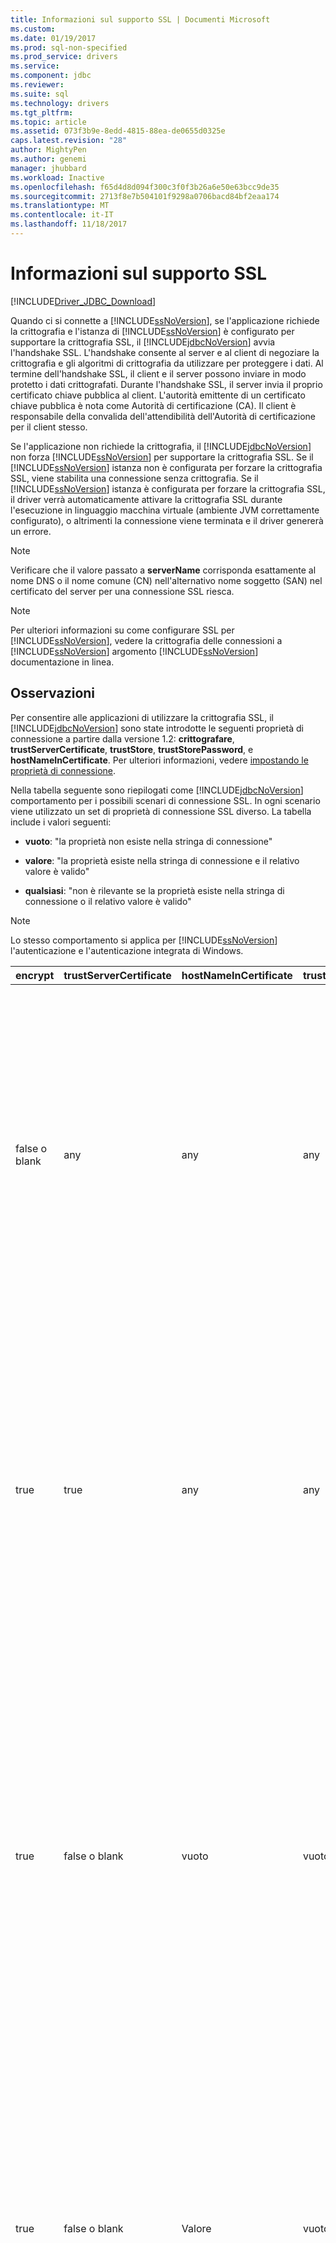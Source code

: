 ```yaml
---
title: Informazioni sul supporto SSL | Documenti Microsoft
ms.custom: 
ms.date: 01/19/2017
ms.prod: sql-non-specified
ms.prod_service: drivers
ms.service: 
ms.component: jdbc
ms.reviewer: 
ms.suite: sql
ms.technology: drivers
ms.tgt_pltfrm: 
ms.topic: article
ms.assetid: 073f3b9e-8edd-4815-88ea-de0655d0325e
caps.latest.revision: "28"
author: MightyPen
ms.author: genemi
manager: jhubbard
ms.workload: Inactive
ms.openlocfilehash: f65d4d8d094f300c3f0f3b26a6e50e63bcc9de35
ms.sourcegitcommit: 2713f8e7b504101f9298a0706bacd84bf2eaa174
ms.translationtype: MT
ms.contentlocale: it-IT
ms.lasthandoff: 11/18/2017
---
```

# <a name="understanding-ssl-support"></a>Informazioni sul supporto SSL
[!INCLUDE[Driver_JDBC_Download](../../includes/driver_jdbc_download.md)]

  Quando ci si connette a [!INCLUDE[ssNoVersion](../../includes/ssnoversion_md.md)], se l'applicazione richiede la crittografia e l'istanza di [!INCLUDE[ssNoVersion](../../includes/ssnoversion_md.md)] è configurato per supportare la crittografia SSL, il [!INCLUDE[jdbcNoVersion](../../includes/jdbcnoversion_md.md)] avvia l'handshake SSL. L'handshake consente al server e al client di negoziare la crittografia e gli algoritmi di crittografia da utilizzare per proteggere i dati. Al termine dell'handshake SSL, il client e il server possono inviare in modo protetto i dati crittografati. Durante l'handshake SSL, il server invia il proprio certificato chiave pubblica al client. L'autorità emittente di un certificato chiave pubblica è nota come Autorità di certificazione (CA). Il client è responsabile della convalida dell'attendibilità dell'Autorità di certificazione per il client stesso.  
  
 Se l'applicazione non richiede la crittografia, il [!INCLUDE[jdbcNoVersion](../../includes/jdbcnoversion_md.md)] non forza [!INCLUDE[ssNoVersion](../../includes/ssnoversion_md.md)] per supportare la crittografia SSL. Se il [!INCLUDE[ssNoVersion](../../includes/ssnoversion_md.md)] istanza non è configurata per forzare la crittografia SSL, viene stabilita una connessione senza crittografia. Se il [!INCLUDE[ssNoVersion](../../includes/ssnoversion_md.md)] istanza è configurata per forzare la crittografia SSL, il driver verrà automaticamente attivare la crittografia SSL durante l'esecuzione in linguaggio macchina virtuale (ambiente JVM correttamente configurato), o altrimenti la connessione viene terminata e il driver genererà un errore.  
  
> [!NOTE]  
>  Verificare che il valore passato a **serverName** corrisponda esattamente al nome DNS o il nome comune (CN) nell'alternativo nome soggetto (SAN) nel certificato del server per una connessione SSL riesca.  
  
> [!NOTE]  
>  Per ulteriori informazioni su come configurare SSL per [!INCLUDE[ssNoVersion](../../includes/ssnoversion_md.md)], vedere la crittografia delle connessioni a [!INCLUDE[ssNoVersion](../../includes/ssnoversion_md.md)] argomento [!INCLUDE[ssNoVersion](../../includes/ssnoversion_md.md)] documentazione in linea.  
  
## <a name="remarks"></a>Osservazioni  
 Per consentire alle applicazioni di utilizzare la crittografia SSL, il [!INCLUDE[jdbcNoVersion](../../includes/jdbcnoversion_md.md)] sono state introdotte le seguenti proprietà di connessione a partire dalla versione 1.2: **crittografare**, **trustServerCertificate**, **trustStore**, **trustStorePassword**, e **hostNameInCertificate**. Per ulteriori informazioni, vedere [impostando le proprietà di connessione](../../connect/jdbc/setting-the-connection-properties.md).  
  
 Nella tabella seguente sono riepilogati come [!INCLUDE[jdbcNoVersion](../../includes/jdbcnoversion_md.md)] comportamento per i possibili scenari di connessione SSL. In ogni scenario viene utilizzato un set di proprietà di connessione SSL diverso. La tabella include i valori seguenti:  
  
-   **vuoto**: "la proprietà non esiste nella stringa di connessione"  
  
-   **valore**: "la proprietà esiste nella stringa di connessione e il relativo valore è valido"  
  
-   **qualsiasi**: "non è rilevante se la proprietà esiste nella stringa di connessione o il relativo valore è valido"  
  
> [!NOTE]  
>  Lo stesso comportamento si applica per [!INCLUDE[ssNoVersion](../../includes/ssnoversion_md.md)] l'autenticazione e l'autenticazione integrata di Windows.  
  
|encrypt|trustServerCertificate|hostNameInCertificate|trustStore|trustStorePassword|Comportamento|  
|-------------|----------------------------|---------------------------|----------------|------------------------|--------------|  
|false o blank|any|any|any|any|Il [!INCLUDE[jdbcNoVersion](../../includes/jdbcnoversion_md.md)] non forza [!INCLUDE[ssNoVersion](../../includes/ssnoversion_md.md)] per supportare la crittografia SSL. Se il server dispone di un certificato autofirmato, tramite il driver viene avviato lo scambio del certificato SSL. Il certificato SSL non viene convalidato e vengono crittografate solo le credenziali, nel pacchetto di accesso.<br /><br /> Se il server richiede il supporto della crittografia SSL da parte del client, tramite il driver viene avviato lo scambio del certificato SSL. Il certificato SSL non viene convalidato, ma viene crittografata l'intera comunicazione.|  
|true|true|any|any|any|Il [!INCLUDE[jdbcNoVersion](../../includes/jdbcnoversion_md.md)] richieste per utilizzare la crittografia SSL con il [!INCLUDE[ssNoVersion](../../includes/ssnoversion_md.md)].<br /><br /> Se il server supporta la crittografia o richiede il supporto della crittografia SSL da parte del client, tramite il driver viene avviato lo scambio del certificato SSL. Si noti che se il **trustServerCertificate** proprietà è impostata su "true", il driver non convaliderà il certificato SSL.<br /><br /> Se il server non è configurato per supportare la crittografia, verrà generato un errore e la connessione verrà terminata.|  
|true|false o blank|vuoto|vuoto|vuoto|Il [!INCLUDE[jdbcNoVersion](../../includes/jdbcnoversion_md.md)] richieste per utilizzare la crittografia SSL con il [!INCLUDE[ssNoVersion](../../includes/ssnoversion_md.md)].<br /><br /> Se il server supporta la crittografia o richiede il supporto della crittografia SSL da parte del client, tramite il driver viene avviato lo scambio del certificato SSL.<br /><br /> Il driver utilizzerà il **serverName** proprietà specificata nell'URL di connessione per convalidare il certificato SSL del server e si basano su regole di ricerca della factory di gestione attendibile per determinare l'archivio certificati da utilizzare.<br /><br /> Se il server non è configurato per supportare la crittografia, verrà generato un errore e la connessione verrà terminata.|  
|true|false o blank|Valore|vuoto|vuoto|Il [!INCLUDE[jdbcNoVersion](../../includes/jdbcnoversion_md.md)] richieste per utilizzare la crittografia SSL con il [!INCLUDE[ssNoVersion](../../includes/ssnoversion_md.md)].<br /><br /> Se il server supporta la crittografia o richiede il supporto della crittografia SSL da parte del client, tramite il driver viene avviato lo scambio del certificato SSL.<br /><br /> Il driver convaliderà valore del soggetto del certificato SSL con il valore specificato per il **hostNameInCertificate** proprietà.<br /><br /> Se il server non è configurato per supportare la crittografia, verrà generato un errore e la connessione verrà terminata.|  
|true|false o blank|vuoto|Valore|Valore|Il [!INCLUDE[jdbcNoVersion](../../includes/jdbcnoversion_md.md)] richieste per utilizzare la crittografia SSL con il [!INCLUDE[ssNoVersion](../../includes/ssnoversion_md.md)].<br /><br /> Se il server supporta la crittografia o richiede il supporto della crittografia SSL da parte del client, tramite il driver viene avviato lo scambio del certificato SSL.<br /><br /> Il driver utilizzerà il **trustStore** valore della proprietà per trovare il file trustStore del certificato e **trustStorePassword** valore della proprietà per controllare l'integrità del file trustStore.<br /><br /> Se il server non è configurato per supportare la crittografia, verrà generato un errore e la connessione verrà terminata.|  
|true|false o blank|vuoto|vuoto|Valore|Il [!INCLUDE[jdbcNoVersion](../../includes/jdbcnoversion_md.md)] richieste per utilizzare la crittografia SSL con il [!INCLUDE[ssNoVersion](../../includes/ssnoversion_md.md)].<br /><br /> Se il server supporta la crittografia o richiede il supporto della crittografia SSL da parte del client, tramite il driver viene avviato lo scambio del certificato SSL.<br /><br /> Il driver utilizzerà il **trustStorePassword** valore della proprietà per controllare l'integrità del file trustStore predefinito.<br /><br /> Se il server non è configurato per supportare la crittografia, verrà generato un errore e la connessione verrà terminata.|  
|true|false o blank|vuoto|Valore|vuoto|Il [!INCLUDE[jdbcNoVersion](../../includes/jdbcnoversion_md.md)] richieste per utilizzare la crittografia SSL con il [!INCLUDE[ssNoVersion](../../includes/ssnoversion_md.md)].<br /><br /> Se il server supporta la crittografia o richiede il supporto della crittografia SSL da parte del client, tramite il driver viene avviato lo scambio del certificato SSL.<br /><br /> Il driver utilizzerà il **trustStore** valore della proprietà per cercare il percorso del file trustStore.<br /><br /> Se il server non è configurato per supportare la crittografia, verrà generato un errore e la connessione verrà terminata.|  
|true|false o blank|Valore|vuoto|Valore|Il [!INCLUDE[jdbcNoVersion](../../includes/jdbcnoversion_md.md)] richieste per utilizzare la crittografia SSL con il [!INCLUDE[ssNoVersion](../../includes/ssnoversion_md.md)].<br /><br /> Se il server supporta la crittografia o richiede il supporto della crittografia SSL da parte del client, tramite il driver viene avviato lo scambio del certificato SSL.<br /><br /> Il driver utilizzerà il **trustStorePassword** valore della proprietà per controllare l'integrità del file trustStore predefinito. Inoltre, il driver utilizzerà il **hostNameInCertificate** valore della proprietà per convalidare il certificato SSL.<br /><br /> Se il server non è configurato per supportare la crittografia, verrà generato un errore e la connessione verrà terminata.|  
|true|false o blank|Valore|Valore|vuoto|Il [!INCLUDE[jdbcNoVersion](../../includes/jdbcnoversion_md.md)] richieste per utilizzare la crittografia SSL con il [!INCLUDE[ssNoVersion](../../includes/ssnoversion_md.md)].<br /><br /> Se il server supporta la crittografia o richiede il supporto della crittografia SSL da parte del client, tramite il driver viene avviato lo scambio del certificato SSL.<br /><br /> Il driver utilizzerà il **trustStore** valore della proprietà per cercare il percorso del file trustStore. Inoltre, il driver utilizzerà il **hostNameInCertificate** valore della proprietà per convalidare il certificato SSL.<br /><br /> Se il server non è configurato per supportare la crittografia, verrà generato un errore e la connessione verrà terminata.|  
|true|false o blank|Valore|Valore|Valore|Il [!INCLUDE[jdbcNoVersion](../../includes/jdbcnoversion_md.md)] richieste per utilizzare la crittografia SSL con il [!INCLUDE[ssNoVersion](../../includes/ssnoversion_md.md)].<br /><br /> Se il server supporta la crittografia o richiede il supporto della crittografia SSL da parte del client, tramite il driver viene avviato lo scambio del certificato SSL.<br /><br /> Il driver utilizzerà il **trustStore** valore della proprietà per trovare il file trustStore del certificato e **trustStorePassword** valore della proprietà per controllare l'integrità del file trustStore. Inoltre, il driver utilizzerà il **hostNameInCertificate** valore della proprietà per convalidare il certificato SSL.<br /><br /> Se il server non è configurato per supportare la crittografia, verrà generato un errore e la connessione verrà terminata.|  
  
 Se la proprietà encrypt è impostata su **true**, [!INCLUDE[jdbcNoVersion](../../includes/jdbcnoversion_md.md)] Usa provider di sicurezza JSSE predefinito di JVM per negoziare la crittografia SSL con [!INCLUDE[ssNoVersion](../../includes/ssnoversion_md.md)]. È possibile che il provider di sicurezza predefinito non supporti tutte le funzionalità necessarie per negoziare la crittografia SSL. Ad esempio, il provider di sicurezza predefinito non può supportare la dimensione della chiave pubblica RSA utilizzata nel [!INCLUDE[ssNoVersion](../../includes/ssnoversion_md.md)] certificato SSL. In questo caso, è possibile che venga generato un errore dal provider di sicurezza predefinito, a causa del quale la connessione viene terminata dal driver JDBC. Per risolvere il problema, eseguire una delle operazioni seguenti:  
  
-   Configurare il [!INCLUDE[ssNoVersion](../../includes/ssnoversion_md.md)] con un certificato server con una chiave pubblica RSA più piccola  
  
-   Configurare JVM per l'utilizzo di un provider di sicurezza JSSE diverso nel "\<java-home > / lib/security/java.security" file delle proprietà di sicurezza  
  
-   Utilizzare una versione di JVM diversa.  
  
## <a name="validating-server-ssl-certificate"></a>Convalida del certificato SSL del server  
 Durante l'handshake SSL, il server invia il proprio certificato chiave pubblica al client. Il driver JDBC o il client deve convalidare che il certificato del server sia stato emesso da un'Autorità di certificazione considerata attendibile dal client. Il driver richiede che il certificato del server soddisfi le condizioni seguenti:  
  
-   Il certificato è stato emesso da un'Autorità di certificazione attendibile.  
  
-   Il certificato deve essere emesso per l'autenticazione del server.  
  
-   Il certificato non è scaduto.  
  
-   Il nome comune (CN) nell'oggetto o un nome DNS nell'alternativo nome soggetto (SAN) del certificato corrisponde esattamente il **serverName** valore specificato nella stringa di connessione o, se specificato, il  **hostNameInCertificate** valore della proprietà.  
  
-   Un nome DNS può includere caratteri jolly. Ma la [!INCLUDE[jdbcNoVersion](../../includes/jdbcnoversion_md.md)] non supporta la corrispondenza con caratteri jolly. Vale a dire, abc.com non corrisponderà a *.com, ma \*corrisponderà a COM \*. com.  
  
## <a name="see-also"></a>Vedere anche  
 [Utilizzo della crittografia SSL](../../connect/jdbc/using-ssl-encryption.md)   
 [Protezione delle applicazioni del driver JDBC](../../connect/jdbc/securing-jdbc-driver-applications.md)  
  
  
